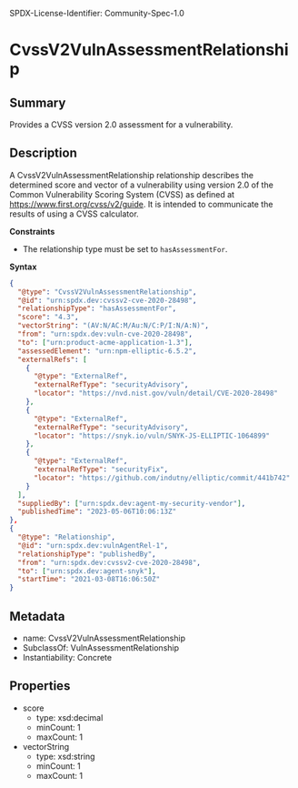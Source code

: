 SPDX-License-Identifier: Community-Spec-1.0

# CvssV2VulnAssessmentRelationship

## Summary

Provides a CVSS version 2.0 assessment for a vulnerability.

## Description

A CvssV2VulnAssessmentRelationship relationship describes the determined score
and vector of a vulnerability using version 2.0 of the Common Vulnerability
Scoring System (CVSS) as defined at <https://www.first.org/cvss/v2/guide>.
It is intended to communicate the results of using a CVSS calculator.

**Constraints**

- The relationship type must be set to `hasAssessmentFor`.

**Syntax**

```json
{
  "@type": "CvssV2VulnAssessmentRelationship",
  "@id": "urn:spdx.dev:cvssv2-cve-2020-28498",
  "relationshipType": "hasAssessmentFor",
  "score": "4.3",
  "vectorString": "(AV:N/AC:M/Au:N/C:P/I:N/A:N)",
  "from": "urn:spdx.dev:vuln-cve-2020-28498",
  "to": ["urn:product-acme-application-1.3"],
  "assessedElement": "urn:npm-elliptic-6.5.2",
  "externalRefs": [
    {
      "@type": "ExternalRef",
      "externalRefType": "securityAdvisory",
      "locator": "https://nvd.nist.gov/vuln/detail/CVE-2020-28498"
    },
    {
      "@type": "ExternalRef",
      "externalRefType": "securityAdvisory",
      "locator": "https://snyk.io/vuln/SNYK-JS-ELLIPTIC-1064899"
    },
    {
      "@type": "ExternalRef",
      "externalRefType": "securityFix",
      "locator": "https://github.com/indutny/elliptic/commit/441b742"
    }
  ],
  "suppliedBy": ["urn:spdx.dev:agent-my-security-vendor"],
  "publishedTime": "2023-05-06T10:06:13Z"
},
{
  "@type": "Relationship",
  "@id": "urn:spdx.dev:vulnAgentRel-1",  
  "relationshipType": "publishedBy",  
  "from": "urn:spdx.dev:cvssv2-cve-2020-28498",
  "to": ["urn:spdx.dev:agent-snyk"],
  "startTime": "2021-03-08T16:06:50Z"
}
```

## Metadata

- name: CvssV2VulnAssessmentRelationship
- SubclassOf: VulnAssessmentRelationship
- Instantiability: Concrete

## Properties

- score
  - type: xsd:decimal
  - minCount: 1
  - maxCount: 1
- vectorString
  - type: xsd:string
  - minCount: 1
  - maxCount: 1
